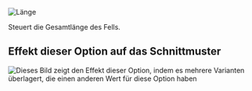 ![Länge](length.svg)

Steuert die Gesamtlänge des Fells.

## Effekt dieser Option auf das Schnittmuster

![Dieses Bild zeigt den Effekt dieser Option, indem es mehrere Varianten überlagert, die einen anderen Wert für diese Option haben](carlton_length_sample.svg "Effekt dieser Option auf das Schnittmuster")
